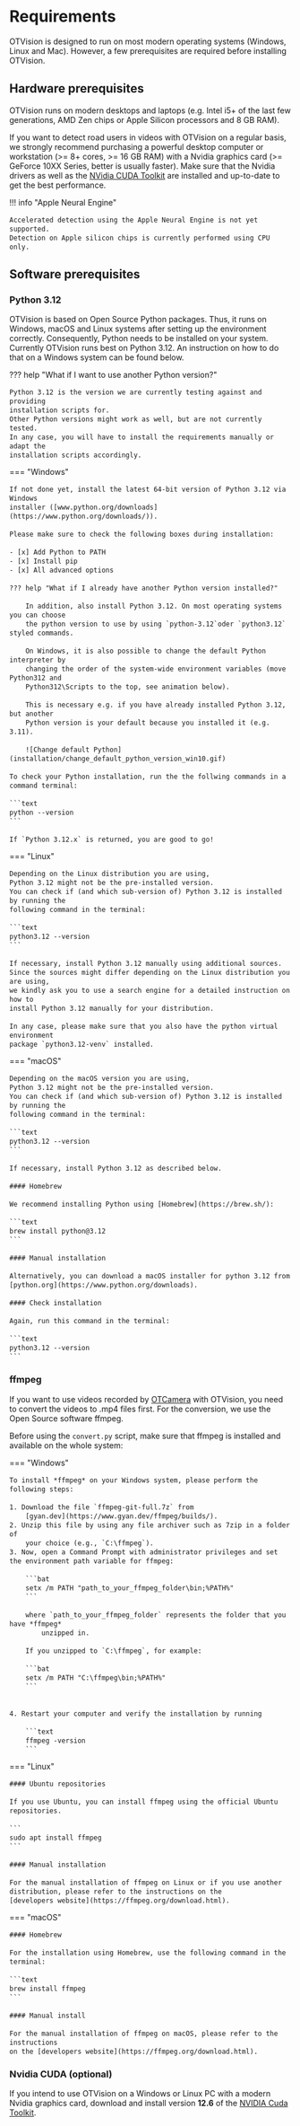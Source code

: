 # Requirements

OTVision is designed to run on most modern operating systems (Windows, Linux and Mac).
However, a few prerequisites are required before installing OTVision.

## Hardware prerequisites

OTVision runs on modern desktops and laptops (e.g. Intel i5+ of the last few generations, AMD Zen chips or Apple Silicon
processors and 8 GB RAM).

If you want to detect road users in videos with OTVision on a regular basis, we
strongly recommend purchasing a powerful desktop computer or workstation
(>= 8+ cores, >= 16 GB RAM)
with a Nvidia graphics card (>= GeForce 10XX Series, better is usually faster).
Make sure that the Nvidia drivers as well as the
[NVidia CUDA Toolkit](#nvidia-cuda-optional)
are installed and up-to-date to get the best performance.

!!! info "Apple Neural Engine"

    Accelerated detection using the Apple Neural Engine is not yet supported.
    Detection on Apple silicon chips is currently performed using CPU only.

## Software prerequisites

### Python 3.12

OTVision is based on Open Source Python packages.
Thus, it runs on Windows, macOS and Linux systems after setting up the environment
correctly.
Consequently, Python needs to be installed on your system.
Currently OTVision runs best on Python 3.12.
An instruction on how to do that on a Windows system can be found below.

??? help "What if I want to use another Python version?"

    Python 3.12 is the version we are currently testing against and providing
    installation scripts for.
    Other Python versions might work as well, but are not currently tested.
    In any case, you will have to install the requirements manually or adapt the
    installation scripts accordingly.

=== "Windows"

    If not done yet, install the latest 64-bit version of Python 3.12 via Windows
    installer ([www.python.org/downloads](https://www.python.org/downloads/)).

    Please make sure to check the following boxes during installation:

    - [x] Add Python to PATH
    - [x] Install pip
    - [x] All advanced options

    ??? help "What if I already have another Python version installed?"

        In addition, also install Python 3.12. On most operating systems you can choose
        the python version to use by using `python-3.12`oder `python3.12` styled commands.

        On Windows, it is also possible to change the default Python interpreter by
        changing the order of the system-wide environment variables (move Python312 and
        Python312\Scripts to the top, see animation below).

        This is necessary e.g. if you have already installed Python 3.12, but another
        Python version is your default because you installed it (e.g. 3.11).

        ![Change default Python](installation/change_default_python_version_win10.gif)

    To check your Python installation, run the the follwing commands in a command terminal:

    ```text
    python --version
    ```

    If `Python 3.12.x` is returned, you are good to go!

=== "Linux"

    Depending on the Linux distribution you are using,
    Python 3.12 might not be the pre-installed version.
    You can check if (and which sub-version of) Python 3.12 is installed by running the
    following command in the terminal:

    ```text
    python3.12 --version
    ```

    If necessary, install Python 3.12 manually using additional sources. 
    Since the sources might differ depending on the Linux distribution you are using,
    we kindly ask you to use a search engine for a detailed instruction on how to
    install Python 3.12 manually for your distribution. 

    In any case, please make sure that you also have the python virtual environment
    package `python3.12-venv` installed.

=== "macOS"

    Depending on the macOS version you are using,
    Python 3.12 might not be the pre-installed version.
    You can check if (and which sub-version of) Python 3.12 is installed by running the
    following command in the terminal:

    ```text
    python3.12 --version
    ```

    If necessary, install Python 3.12 as described below.

    #### Homebrew

    We recommend installing Python using [Homebrew](https://brew.sh/): 

    ```text
    brew install python@3.12
    ```

    #### Manual installation

    Alternatively, you can download a macOS installer for python 3.12 from
    [python.org](https://www.python.org/downloads).

    #### Check installation

    Again, run this command in the terminal:

    ```text
    python3.12 --version
    ```

### ffmpeg

If you want to use videos recorded by [OTCamera](/OTCamera) with OTVision,
you need to convert the videos to .mp4 files first.
For the conversion, we use the Open Source software ffmpeg.

Before using the `convert.py` script, make sure that ffmpeg is installed and available on the whole system:

=== "Windows"

    To install *ffmpeg* on your Windows system, please perform the following steps:

    1. Download the file `ffmpeg-git-full.7z` from
        [gyan.dev](https://www.gyan.dev/ffmpeg/builds/).  
    2. Unzip this file by using any file archiver such as 7zip in a folder of
        your choice (e.g., `C:\ffmpeg`).
    3. Now, open a Command Prompt with administrator privileges and set the environment path variable for ffmpeg:

        ```bat 
        setx /m PATH "path_to_your_ffmpeg_folder\bin;%PATH%"
        ```

        where `path_to_your_ffmpeg_folder` represents the folder that you have *ffmpeg*
            unzipped in.

        If you unzipped to `C:\ffmpeg`, for example: 

        ```bat 
        setx /m PATH "C:\ffmpeg\bin;%PATH%"
        ```


    4. Restart your computer and verify the installation by running 

        ```text 
        ffmpeg -version
        ```

=== "Linux"

    #### Ubuntu repositories

    If you use Ubuntu, you can install ffmpeg using the official Ubuntu repositories.

    ```
    sudo apt install ffmpeg
    ``` 

    #### Manual installation

    For the manual installation of ffmpeg on Linux or if you use another 
    distribution, please refer to the instructions on the
    [developers website](https://ffmpeg.org/download.html).

=== "macOS"

    #### Homebrew

    For the installation using Homebrew, use the following command in the terminal:

    ```text
    brew install ffmpeg
    ```

    #### Manual install

    For the manual installation of ffmpeg on macOS, please refer to the instructions
    on the [developers website](https://ffmpeg.org/download.html).

### Nvidia CUDA (optional)

If you intend to use OTVision on a Windows or Linux PC with a modern
Nvidia graphics card, download and install version **12.6** of the
[NVIDIA Cuda Toolkit](https://developer.nvidia.com/cuda-toolkit-archive).
